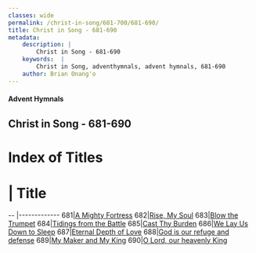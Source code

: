 ```yaml
---
classes: wide
permalink: /christ-in-song/601-700/681-690/
title: Christ in Song - 681-690
metadata:
    description: |
        Christ in Song - 681-690
    keywords:  |
        Christ in Song, adventhymnals, advent hymnals, 681-690
    author: Brian Onang'o
---
```


#### Advent Hymnals
## Christ in Song - 681-690

# Index of Titles
# | Title                        
-- |-------------
681|[A Mighty Fortress](/christ-in-song/601-700/681-690/A-Mighty-Fortress)
682|[Rise, My Soul](/christ-in-song/601-700/681-690/Rise,-My-Soul)
683|[Blow the Trumpet](/christ-in-song/601-700/681-690/Blow-the-Trumpet)
684|[Tidings from the Battle](/christ-in-song/601-700/681-690/Tidings-from-the-Battle)
685|[Cast Thy Burden](/christ-in-song/601-700/681-690/Cast-Thy-Burden)
686|[We Lay Us Down to Sleep](/christ-in-song/601-700/681-690/We-Lay-Us-Down-to-Sleep)
687|[Eternal Depth of Love](/christ-in-song/601-700/681-690/Eternal-Depth-of-Love)
688|[God is our refuge and defense](/christ-in-song/601-700/681-690/God-is-our-refuge-and-defense)
689|[My Maker and My King](/christ-in-song/601-700/681-690/My-Maker-and-My-King)
690|[O Lord, our heavenly King](/christ-in-song/601-700/681-690/O-Lord,-our-heavenly-King)